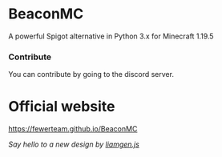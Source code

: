 # BeaconMC
A powerful Spigot alternative in Python 3.x for Minecraft 1.19.5

### Contribute
You can contribute by going to the discord server.

# Official website
https://fewerteam.github.io/BeaconMC

<i>Say hello to a new design by <a href="https://liamgenjs.vercel.app">liamgen.js</a></i>